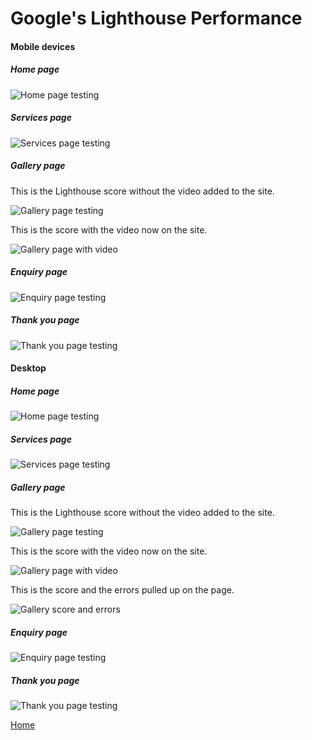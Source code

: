 # Google's Lighthouse Performance
#### Mobile devices
##### Home page
![Home page testing](documentation/home-page-test.png)
##### Services page
![Services page testing](documentation/services-test.png)
##### Gallery page
This is the Lighthouse score without the video added to the site.

![Gallery page testing](documentation/gallery-test.png)

This is the score with the video now on the site.

![Gallery page with video](documentation/gallery-mobile-video-test.webp)

##### Enquiry page
![Enquiry page testing](documentation/enquiry-test.png)
##### Thank you page
![Thank you page testing](documentation/thank-you-test.png)

#### Desktop
##### Home page
![Home page testing](documentation/desktop-home-test.png)
##### Services page
![Services page testing](documentation/desktop-services-test.png)
##### Gallery page
This is the Lighthouse score without the video added to the site.

![Gallery page testing](documentation/desktop-gallery-test.webp)

This is the score with the video now on the site.

![Gallery page with video](documentation/gallery-desktop-video-test.webp)

This is the score and the errors pulled up on the page.

![Gallery score and errors](documentation/devtools-gallery-test.webp)
##### Enquiry page
![Enquiry page testing](documentation/desktop-enquiry-test.png)
##### Thank you page
![Thank you page testing](documentation/desktop-thank-you-test.png)

[Home](README.md#googles-lighthouse-performance)